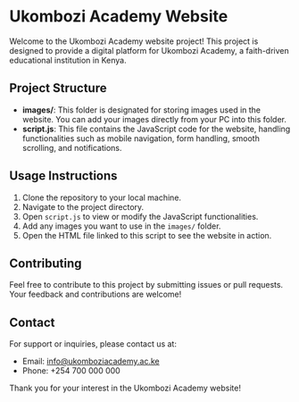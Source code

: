 # Ukombozi Academy Website

Welcome to the Ukombozi Academy website project! This project is designed to provide a digital platform for Ukombozi Academy, a faith-driven educational institution in Kenya.

## Project Structure

- **images/**: This folder is designated for storing images used in the website. You can add your images directly from your PC into this folder.
- **script.js**: This file contains the JavaScript code for the website, handling functionalities such as mobile navigation, form handling, smooth scrolling, and notifications.

## Usage Instructions

1. Clone the repository to your local machine.
2. Navigate to the project directory.
3. Open `script.js` to view or modify the JavaScript functionalities.
4. Add any images you want to use in the `images/` folder.
5. Open the HTML file linked to this script to see the website in action.

## Contributing

Feel free to contribute to this project by submitting issues or pull requests. Your feedback and contributions are welcome!

## Contact

For support or inquiries, please contact us at:
- Email: info@ukomboziacademy.ac.ke
- Phone: +254 700 000 000

Thank you for your interest in the Ukombozi Academy website!